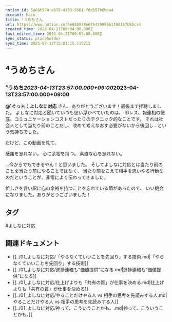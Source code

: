 ```yaml
---
notion_id: 5e88b978-e675-4390-9561-f0d157b0bca4
account: Main
title: ⁴うめちさん
url: https://www.notion.so/5e88b978e67543909561f0d157b0bca4
created_time: 2023-04-21T00:04:00.000Z
last_edited_time: 2023-04-21T00:05:00.000Z
sync_status: placeholder
sync_time: 2025-07-12T15:01:15.115212
---
```

# ⁴うめちさん

### **⁴うめち*****2023-04-13T23:57:00.000+09:00*****2023-04-13T23:57:00.000+09:00**
**@¹ぐっ☀：よしなに対応** さん、ありがとうございます！最後まで拝聴しました。
よしなに対応と聞いていつも思い浮かべていたのは、
即レス、報連相の徹底、コミュニケーションコストだったりのテクニック的なことです。
それは社会人として当たり前のことだし、改めて考えなおす必要がないから後回し…という気持ちでした。

だけど、この動画を見て、

感謝を忘れない。
心に余裕を持つ。
素直な心を忘れない。

…今からでもできるやん！と思いました。
そしてよしなに対応とは当たり前のことを当たり前にやることではなく、
当たり前をこえて相手を思いやる行動なのだということが、非常によく伝わってきました。

忙しさを言い訳に心の余裕を持つことを忘れている節があったので、
いい機会になりました。ありがとうございました！

## タグ

#よしなに対応 

## 関連ドキュメント

- [[../01_よしなに対応/「やらなくていいことを先回り」する技術.md|「やらなくていいことを先回り」する技術]]
- [[../01_よしなに対応/進捗連絡も“価値提供”になる.md|進捗連絡も“価値提供”になる]]
- [[../01_よしなに対応/仕上げよりも「共有の質」が仕事を決める.md|仕上げよりも「共有の質」が仕事を決める]]
- [[../01_よしなに対応/やることだけやる人 vs 相手の思考を先読みする人.md|やることだけやる人 vs 相手の思考を先読みする人]]
- [[../01_よしなに対応/神って、こういうことかも。.md|神って、こういうことかも。]]
